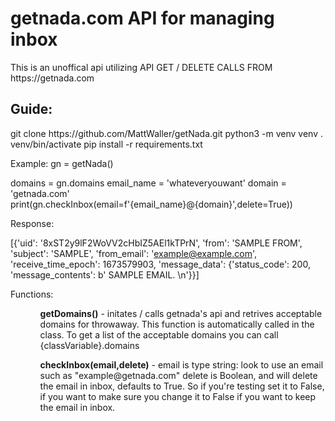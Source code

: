 <h1> getnada.com API for managing inbox</h1>

<p>
This is an unoffical api utilizing API GET / DELETE CALLS FROM https://getnada.com

</p>

<h2>
Guide:
</h2>

<p>
git clone https://github.com/MattWaller/getNada.git
python3 -m venv venv
. venv/bin/activate
pip install -r requirements.txt
</p>

<p>

Example:
gn = getNada()
<!--get acceptable domains: -->
domains = gn.domains
email_name = 'whateveryouwant'
domain = 'getnada.com'
print(gn.checkInbox(email=f'{email_name}@{domain}',delete=True))
</p>

<p>
Response:

[{'uid': '8xST2y9lF2WoVV2cHbIZ5AEl1kTPrN', 'from': 'SAMPLE FROM', 'subject': 'SAMPLE', 'from_email': 'example@example.com', 'receive_time_epoch': 1673579903, 'message_data': {'status_code': 200, 'message_contents': b'<!doctype html> <html xmlns="http://www.w3.org/1999/xhtml" xmlns:v="urn:schemas-microsoft-com:vml" xmlns:o="urn:schemas-microsoft-com:office:office"> SAMPLE EMAIL.</body> </html> \n'}}]

</p>

<p>
Functions:
<ul>
<ol>
<b>getDomains()</b> - initates / calls getnada's api and retrives acceptable domains for throwaway. 
This function is automatically called in the class.
To get a list of the acceptable domains you can call {classVariable}.domains
</ol>
<ol>
<b>checkInbox(email,delete)</b> -
email is type string: look to use an email such as "example@getnada.com"
delete is Boolean, and will delete the email in inbox, defaults to True.
So if you're testing set it to False, if you want to make sure you change it to False if you want to keep the email in inbox.
</ol>
</p>